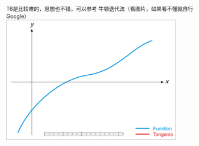 T6是比较难的，思想也不错，可以参考
牛顿迭代法（看图片，如果看不懂就自行Google）
![image](https://github.com/yin1999/code_sharing/blob/master/school_work/%E7%AC%AC%E4%B8%80%E5%AD%A6%E6%9C%9F/4.16/IMAGE/450px-NewtonIteration_Ani.gif)
